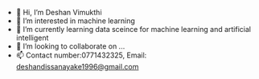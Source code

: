 - 👋 Hi, I’m Deshan Vimukthi
- 👀 I’m interested in machine learning
- 🌱 I’m currently learning data sceince for machine learning and artificial intelligent
- 💞️ I’m looking to collaborate on ...
- 📫 Contact number:0771432325, Email: deshandissanayake1996@gmail.com

<!---
DeshanVimukthi96/DeshanVimukthi96 is a ✨ special ✨ repository because its `README.md` (this file) appears on your GitHub profile.
You can click the Preview link to take a look at your changes.
--->
